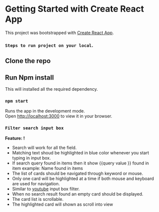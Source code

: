 # Getting Started with Create React App

This project was bootstrapped with [Create React App](https://github.com/facebook/create-react-app).

### `Steps to run project on your local`.

## Clone the repo

## Run Npm install

This will installed all the required dependency.


### `npm start`

Runs the app in the development mode.\
Open [http://localhost:3000](http://localhost:3000) to view it in your browser.


### `Filter search input box`

**Feature: !**
-  Search will work for all the field.
-  Matching text shoud be highlighted in blue color whenever you start typing in input box.
-  If search query found in items then it show {{query value }} found in item example: Name found in items
- The list of cards should be navigated through keyword or mouse.
- Only one card will be highlighted at a time if both mouse and keyboard are used for navigation.
- Similar to [youtube](https://www.youtube.com/) input box filter.
- When no search result found an empty card should be displayed.
- The card list is scrollable.
- The highlighted card will shown as scroll into view


## 




